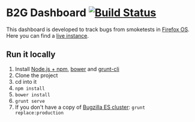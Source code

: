 # B2G Dashboard [![Build Status](https://travis-ci.org/mozilla-b2g/b2g-dashboard.png?branch=master)](https://travis-ci.org/mozilla-b2g/b2g-dashboard)
This dashboard is developed to track bugs from smoketests in [Firefox OS](https://www.mozilla.org/en-US/firefox/os/).
Here you can find a [live instance](http://mozilla-b2g.github.io/b2g-dashboard).

## Run it locally
1. Install [Node.js + npm](http://nodejs.org/), [bower](http://bower.io/) and [grunt-cli](http://gruntjs.com/getting-started)
1. Clone the project
1. cd into it
1. `npm install`
1. `bower install`
1. `grunt serve`
1. If you don't have a copy of [Bugzilla ES cluster](https://wiki.mozilla.org/BMO/ElasticSearch): `grunt replace:production`
